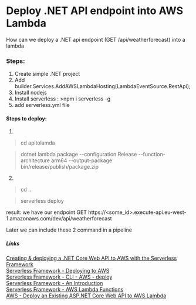 # Deploy .NET API endpoint into AWS Lambda
How can we deploy a .NET api endpoint (GET /api/weatherforecast) into a lambda


### Steps:
1. Create simple .NET project
2. Add builder.Services.AddAWSLambdaHosting(LambdaEventSource.RestApi);
3. Install nodejs
4. Install serverless : >npm i serverless -g
5. add serverless.yml file


#### Steps to deploy:
1. 
  > cd apitolamda
 
  > dotnet lambda package --configuration Release       --function-architecture arm64       --output-package bin/release/publish/package.zip

2.
  > cd ..
  
  > serverless deploy
  
result: we have our endpoint GET https://<some_id>.execute-api.eu-west-1.amazonaws.com/dev/api/weatherforecast

Later we can include these 2 command in a pipeline
			

	  

##### Links
[Creating & deploying a .NET Core Web API to AWS with the Serverless Framework](https://www.karam.io/blog/2019/creating-and-deploying-a-net-core-web-api-to-aws-with-the-serverless-framework/)<br>
[Serverless Framework  - Deploying to AWS](https://www.serverless.com/framework/docs/providers/aws/guide/deploying)<br>
[Serverless Framework  - CLI - AWS - deploy](https://www.serverless.com/framework/docs/providers/aws/cli-reference/deploy)<br>
[Serverless Framework - An Introduction](https://www.serverless.com/framework/docs)<br>
[Serverless Framework - AWS Lambda Functions](https://www.serverless.com/framework/docs/providers/aws/guide/functions)<br>
[AWS - Deploy an Existing ASP.NET Core Web API to AWS Lambda](https://aws.amazon.com/blogs/developer/deploy-an-existing-asp-net-core-web-api-to-aws-lambda/)<br>